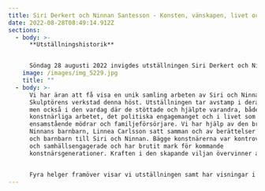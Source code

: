 ```yaml
---
title: Siri Derkert och Ninnan Santesson - Konsten, vänskapen, livet och kampen
date: 2022-08-28T08:49:14.912Z
sections:
  - body: >-
      **U﻿tställningshistorik**


      Söndag 28 augusti 2022 invigdes utställningen Siri Derkert och Ninnan Santesson - en skulpturutställning om arbete, vänskap och solidaritet.
    image: /images/img_5229.jpg
    title: ""
  - body: >-
      Vi har äran att få visa en unik samling arbeten av Siri och Ninnan i
      Skulptörens verkstad denna höst. Utställningen tar avstamp i deras arbeten
      men också i den vardag där de stöttade och hjälpte varandra, både i det
      konstnärliga arbetet, det politiska engagemanget och i livet som
      ensamstående mödrar och familjeförsörjare. Vi har hjälp av den brevväxling
      Ninnans barnbarn, Linnea Carlsson satt samman och av berättelser från barn
      och barnbarn till Siri och Ninnan. Bägge konstnärerna var kontroversiella
      och samhällsengagerade och har brutit mark för kommande
      konstnärsgenerationer. Kraften i den skapande viljan övervinner allt.


      Fyra helger framöver visar vi utställningen samt har visningar i Torsten Renqvists ateljé och håller öppna workshops i olika skulpturala tekniker. Besök också vår Gårdsutställning där skulptur visas av nio svenska skulptörer.
---
```

